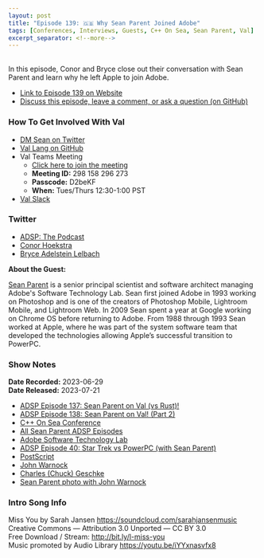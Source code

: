 ```yaml
---
layout: post
title: "Episode 139: 🇬🇧 Why Sean Parent Joined Adobe"
tags: [Conferences, Interviews, Guests, C++ On Sea, Sean Parent, Val]
excerpt_separator: <!--more-->
---
```


<div id="buzzsprout-player-13262722"></div><script src="https://www.buzzsprout.com/1501960/13262722-episode-139-why-sean-parent-joined-adobe.js?container_id=buzzsprout-player-13262722&player=small" type="text/javascript" charset="utf-8"></script>

<br>In this episode, Conor and Bryce close out their conversation with Sean Parent and learn why he left Apple to join Adobe.

<!--more-->

* [Link to Episode 139 on Website](https://adspthepodcast.com/2023/07/21/Episode-139.html)
* [Discuss this episode, leave a comment, or ask a question (on GitHub)](https://github.com/codereport/adsp2/discussions/30)

### How To Get Involved With Val

* [DM Sean on Twitter](https://twitter.com/seanparent)
* [Val Lang on GitHub](https://github.com/val-lang/val)
* Val Teams Meeting
  * [Click here to join the meeting](https://teams.microsoft.com/l/meetup-join/19%3ameeting_YjZmOTJiMjUtNDZhNy00MTcxLWJjY2YtMTQ0ZGEzY2RkY2E4%40thread.v2/0?context=%7b%22Tid%22%3a%22fa7b1b5a-7b34-4387-94ae-d2c178decee1%22%2c%22Oid%22%3a%22a102b458-98db-4c5e-acad-cfa08a096ae3%22%7d)
  * **Meeting ID:** 298 158 296 273 
  * **Passcode:** D2beKF 
  * **When:** Tues/Thurs 12:30-1:00 PST
* [Val Slack](https://join.slack.com/t/val-qs97696/shared_invite/zt-1z3dsblrq-y4qXfEE6wr6uMEJSN9uFyg)

### Twitter
 
* [ADSP: The Podcast](https://twitter.com/adspthepodcast)
* [Conor Hoekstra](https://twitter.com/code_report)
* [Bryce Adelstein Lelbach](https://twitter.com/blelbach)

**About the Guest:**

[Sean Parent](https://twitter.com/seanparent) is a senior principal scientist and software architect managing Adobe's Software Technology Lab. Sean first joined Adobe in 1993 working on Photoshop and is one of the creators of Photoshop Mobile, Lightroom Mobile, and Lightroom Web. In 2009 Sean spent a year at Google working on Chrome OS before returning to Adobe. From 1988 through 1993 Sean worked at Apple, where he was part of the system software team that developed the technologies allowing Apple’s successful transition to PowerPC.

### Show Notes
 
**Date Recorded:** 2023-06-29 <br>
**Date Released:** 2023-07-21

* [ADSP Episode 137: Sean Parent on Val (vs Rust)!](https://adspthepodcast.com/2023/07/07/Episode-137.html)
* [ADSP Episode 138: Sean Parent on Val! (Part 2)](https://adspthepodcast.com/2023/07/14/Episode-138.html)
* [C++ On Sea Conference](https://cpponsea.uk/)
* [All Sean Parent ADSP Episodes](https://adspthepodcast.com/tags/#Sean+Parent)
* [Adobe Software Technology Lab](https://stlab.adobe.com/)
* [ADSP Episode 40: Star Trek vs PowerPC (with Sean Parent)](https://adspthepodcast.com/2021/08/27/Episode-40.html)
* [PostScript](https://en.wikipedia.org/wiki/PostScript)
* [John Warnock](https://en.wikipedia.org/wiki/John_Warnock)
* [Charles (Chuck) Geschke](https://en.wikipedia.org/wiki/Charles_Geschke)
* [Sean Parent photo with John Warnock](https://sfba.social/@SeanParent/109719668749054261)

### Intro Song Info
 
Miss You by Sarah Jansen https://soundcloud.com/sarahjansenmusic<br>
Creative Commons — Attribution 3.0 Unported — CC BY 3.0<br>
Free Download / Stream: http://bit.ly/l-miss-you<br>
Music promoted by Audio Library https://youtu.be/iYYxnasvfx8<br>
